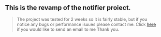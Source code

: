 ## This is the revamp of the notifier proiect.
>The project was tested for 2 weeks so it is fairly stable, but if you notice any bugs or performance isuues please contact me.
>Click [here](https://mail.google.com/mail/?view=cm&fs=1&to=borbelygergo06@gmail.com&su=Feedback%20on%20re_notifier&body=Type%20your%20feedback%20here) if you would like to send an email to me
>Thank you.